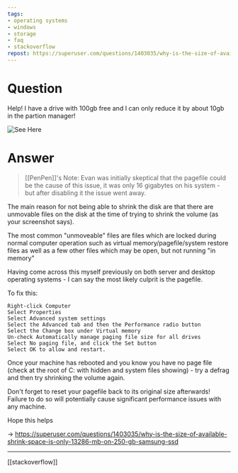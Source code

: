```yaml
---
tags:
- operating systems
- windows
- storage
- faq
- stackoverflow
repost: https://superuser.com/questions/1403035/why-is-the-size-of-available-shrink-space-is-only-13286-mb-on-250-gb-samsung-ssd
---
```

# Question

Help! I have a drive with 100gb free and I can only reduce it by about 10gb in the partion manager!


![See Here](https://i.stack.imgur.com/tEX4Z.png)

# Answer

> [[PenPen]]'s Note: Evan was initially skeptical that the pagefile could be the cause of this issue, it was only 16 gigabytes on his system - but after disabling it the issue went away.

The main reason for not being able to shrink the disk are that there are unmovable files on the disk at the time of trying to shrink the volume (as your screenshot says).

The most common "unmoveable" files are files which are locked during normal computer operation such as virtual memory/pagefile/system restore files as well as a few other files which may be open, but not running "in memory"

Having come across this myself previously on both server and desktop operating systems - I can say the most likely culprit is the pagefile.

To fix this:

```
Right-click Computer
Select Properties
Select Advanced system settings
Select the Advanced tab and then the Performance radio button
Select the Change box under Virtual memory
Un-check Automatically manage paging file size for all drives
Select No paging file, and click the Set button
Select OK to allow and restart.
```

Once your machine has rebooted and you know you have no page file (check at the root of C: with hidden and system files showing) - try a defrag and then try shrinking the volume again.

Don't forget to reset your pagefile back to its original size afterwards! Failure to do so will potentially cause significant performance issues with any machine.

Hope this helps

-> https://superuser.com/questions/1403035/why-is-the-size-of-available-shrink-space-is-only-13286-mb-on-250-gb-samsung-ssd

---

[[stackoverflow]]